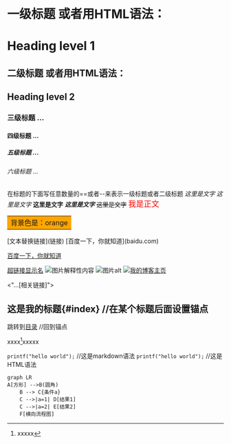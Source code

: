 # 一级标题          或者用HTML语法：<h1>Heading level 1</h1>
## 二级标题			或者用HTML语法：<h2>Heading level 2</h2>
### 三级标题        ...
#### 四级标题       ...
##### 五级标题      ...
###### 六级标题     ...
在标题的下面写任意数量的==或者--来表示一级标题或者二级标题
*这里是文字*
_这里是文字_
**这里是文字**
***这里是文字***
~~这里是文字~~
<font face='黑体' color=#ff0000 size=4>我是正文</font>
<table><tr><td bgcolor=orange>背景色是：orange</td></tr></table>
[文本替换链接](链接)
[百度一下，你就知道](baidu.com)

[百度一下，你就知道](baidu.com "搜索网站")

<a href="超链接地址" title="超链接title">超链接显示名</a>
![图片解释性内容](图片链接)
<img src="图片链接" alt="图片alt" title="图片title">
[![我的博客主页](...[相关图片链接])](跳转链接)

<"...[相关链接]">

## 这是我的标题{#index}   //在某个标题后面设置锚点

跳转到[目录](#index)		//回到锚点

xxxx[^1]xxxxx

[^1]:xxxxx

``printf("hello world");``	//这是markdown语法
<code>printf("hello world");</code> //这是HTML语法


```mermaid
graph LR
A[方形] -->B(圆角)
    B --> C{条件a}
    C -->|a=1| D[结果1]
    C -->|a=2| E[结果2]
    F[横向流程图]
```